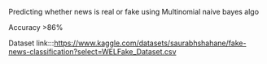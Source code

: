 Predicting whether news is real or fake using Multinomial naive bayes algo 

Accuracy >86%


Dataset link:::https://www.kaggle.com/datasets/saurabhshahane/fake-news-classification?select=WELFake_Dataset.csv
